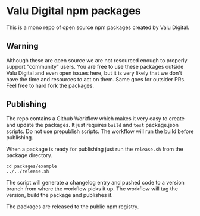 # Valu Digital npm packages

This is a mono repo of open source npm packages created by Valu Digital.

## Warning

Although these are open source we are not resourced enough to properly support
"community" users. You are free to use these packages outside Valu Digital and
even open issues here, but it is very likely that we don't have the time and
resources to act on them. Same goes for outsider PRs. Feel free to hard fork the
packages.

## Publishing

The repo contains a Github Workflow which makes it very easy to create and
update the packages. It just requires `build` and `test` package.json scripts. Do
not use prepublish scripts. The workflow will run the build before publishing.

When a package is ready for publishing just run the `release.sh` from the
package directory.

```
cd packages/example
../../release.sh
```

The script will generate a changelog entry and pushed code to a version branch
from where the workflow picks it up. The workflow will tag the version, build
the package and publishes it.

The packages are released to the public npm registry.
